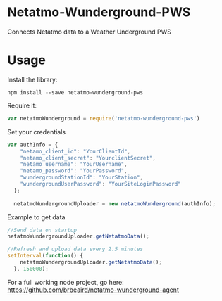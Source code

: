 # Netatmo-Wunderground-PWS
Connects Netatmo data to a Weather Underground PWS

# Usage
Install the library:

`npm install --save netatmo-wunderground-pws`

Require it:

```javascript
var netatmoWunderground = require('netatmo-wunderground-pws')
```

Set your credentials
```javascript
var authInfo = {
    "netamo_client_id": "YourClientId",
    "netamo_client_secret": "YourclientSecret",
    "netamo_username": "YourUsername",
    "netamo_password": "YourPassword",
    "wundergroundStationId": "YourStation",
    "wundergroundUserPassword": "YourSiteLoginPassword"
  };
  
  netatmoWundergroundUploader = new netatmoWunderground(authInfo);
```

Example to get data
```javascript
//Send data on startup
netatmoWundergroundUploader.getNetatmoData();

//Refresh and upload data every 2.5 minutes
setInterval(function() {
    netatmoWundergroundUploader.getNetatmoData();
  }, 150000);
```

For a full working node project, go here: https://github.com/brbeaird/netatmo-wunderground-agent
